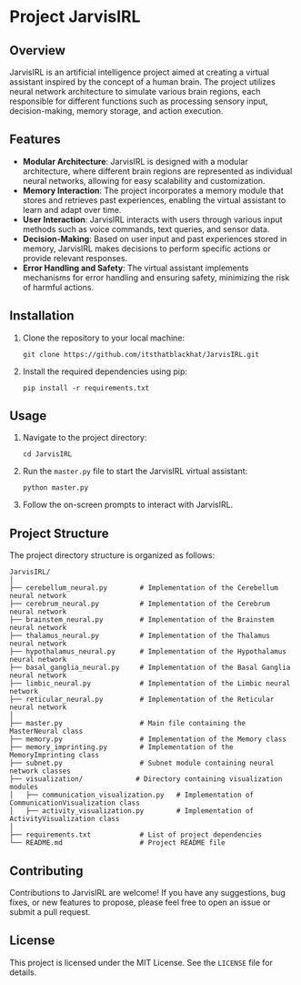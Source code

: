 # Project JarvisIRL

## Overview
JarvisIRL is an artificial intelligence project aimed at creating a virtual assistant inspired by the concept of a human brain. The project utilizes neural network architecture to simulate various brain regions, each responsible for different functions such as processing sensory input, decision-making, memory storage, and action execution.

## Features
- **Modular Architecture**: JarvisIRL is designed with a modular architecture, where different brain regions are represented as individual neural networks, allowing for easy scalability and customization.
- **Memory Interaction**: The project incorporates a memory module that stores and retrieves past experiences, enabling the virtual assistant to learn and adapt over time.
- **User Interaction**: JarvisIRL interacts with users through various input methods such as voice commands, text queries, and sensor data.
- **Decision-Making**: Based on user input and past experiences stored in memory, JarvisIRL makes decisions to perform specific actions or provide relevant responses.
- **Error Handling and Safety**: The virtual assistant implements mechanisms for error handling and ensuring safety, minimizing the risk of harmful actions.

## Installation
1. Clone the repository to your local machine:
   ```
   git clone https://github.com/itsthatblackhat/JarvisIRL.git
   ```
2. Install the required dependencies using pip:
   ```
   pip install -r requirements.txt
   ```

## Usage
1. Navigate to the project directory:
   ```
   cd JarvisIRL
   ```
2. Run the `master.py` file to start the JarvisIRL virtual assistant:
   ```
   python master.py
   ```
3. Follow the on-screen prompts to interact with JarvisIRL.

## Project Structure
The project directory structure is organized as follows:
```
JarvisIRL/
│
├── cerebellum_neural.py        # Implementation of the Cerebellum neural network
├── cerebrum_neural.py          # Implementation of the Cerebrum neural network
├── brainstem_neural.py         # Implementation of the Brainstem neural network
├── thalamus_neural.py          # Implementation of the Thalamus neural network
├── hypothalamus_neural.py      # Implementation of the Hypothalamus neural network
├── basal_ganglia_neural.py     # Implementation of the Basal Ganglia neural network
├── limbic_neural.py            # Implementation of the Limbic neural network
├── reticular_neural.py         # Implementation of the Reticular neural network
│
├── master.py                   # Main file containing the MasterNeural class
├── memory.py                   # Implementation of the Memory class
├── memory_imprinting.py        # Implementation of the MemoryImprinting class
├── subnet.py                   # Subnet module containing neural network classes
├── visualization/             # Directory containing visualization modules
│   ├── communication_visualization.py   # Implementation of CommunicationVisualization class
│   ├── activity_visualization.py        # Implementation of ActivityVisualization class
│
├── requirements.txt            # List of project dependencies
└── README.md                   # Project README file
```

## Contributing
Contributions to JarvisIRL are welcome! If you have any suggestions, bug fixes, or new features to propose, please feel free to open an issue or submit a pull request.

## License
This project is licensed under the MIT License. See the `LICENSE` file for details.
